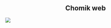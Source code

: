 <div align="center">
  <h2>Chomik web</h2>
</div>
<img src="https://media.discordapp.net/attachments/941690387855212594/1086326880963145849/2023-03-17_17-19-18_online-video-cutter.com_1.gif">
